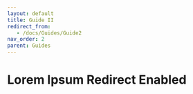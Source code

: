 ```yaml
---
layout: default
title: Guide II
redirect_from:
   - /docs/Guides/Guide2
nav_order: 2
parent: Guides
---
```

<!--Copyright (c) Laserfiche.
Licensed under the MIT License. See LICENSE in the project root for license information.-->

# Lorem Ipsum Redirect Enabled